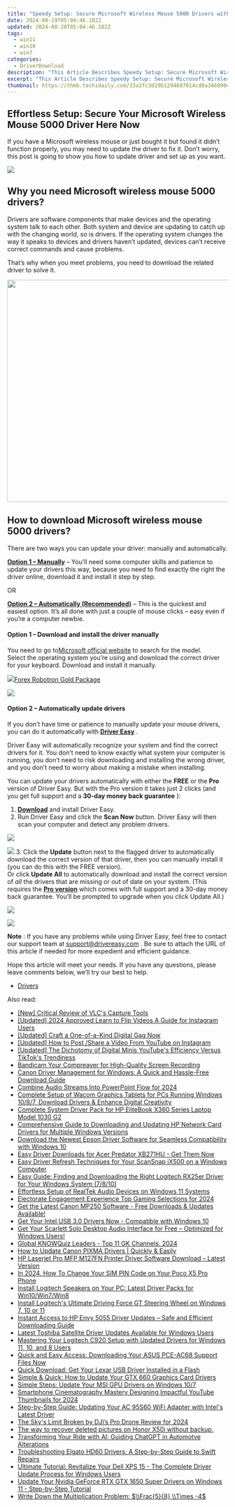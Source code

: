 ```yaml
---
title: "Speedy Setup: Secure Microsoft Wireless Mouse 5000 Drivers with a Simple Download"
date: 2024-08-19T05:04:46.102Z
updated: 2024-08-20T05:04:46.102Z
tags:
  - win11
  - win10
  - win7
categories:
  - DriverDownload
description: "This Article Describes Speedy Setup: Secure Microsoft Wireless Mouse 5000 Drivers with a Simple Download"
excerpt: "This Article Describes Speedy Setup: Secure Microsoft Wireless Mouse 5000 Drivers with a Simple Download"
thumbnail: https://thmb.techidaily.com/33a2fc3d19b1294697014cd8a346990d81bbe0b373b3c35d45e36e3b5fdd2147.jpg
---
```


## Effortless Setup: Secure Your Microsoft Wireless Mouse 5000 Driver Here Now

If you have a Microsoft wireless mouse or just bought it but found it didn’t function properly, you may need to update the driver to fix it. Don’t worry, this post is going to show you how to update driver and set up as you want.

<!-- affiliate ads begin -->
<a href="https://shop.copernic.com/order/checkout.php?PRODS=41033091&QTY=1&AFFILIATE=108875&CART=1"><img src="https://secure.2checkout.com/images/merchant/8d30aa96e72440759f74bd2306c1fa3d/Copernic-2023-Affiliate-728x90-Advanced.png" border="0"></a>
<!-- affiliate ads end -->
## Why you need Microsoft wireless mouse 5000 drivers?

 Drivers are software components that make devices and the operating system talk to each other. Both system and device are updating to catch up with the changing world, so is drivers. If the operating system changes the way it speaks to devices and drivers haven’t updated, devices can’t receive correct commands and cause problems.

 That’s why when you meet problems, you need to download the related driver to solve it.

<!-- affiliate ads begin -->
<a href="https://coinrule.sjv.io/c/5597632/1958379/18409" target="_top" id="1958379"><img src="//a.impactradius-go.com/display-ad/18409-1958379" border="0" alt="" width="856" height="508"/></a><img height="0" width="0" src="https://imp.pxf.io/i/5597632/1958379/18409" style="position:absolute;visibility:hidden;" border="0" />
<!-- affiliate ads end -->
## How to download Microsoft wireless mouse 5000 drivers?

 There are two ways you can update your driver: manually and automatically.

**[Option 1 – Manually](https://tools.techidaily.com/drivereasy/download/)**  – You’ll need some computer skills and patience to update your drivers this way, because you need to find exactly the right the driver online, download it and install it step by step.

OR

**[Option 2 – Automatically (Recommended)](https://www.drivereasy.com/knowledge/download-microsoft-wireless-mouse-5000-driver-easily-quickly/#op2)**  – This is the quickest and easiest option. It’s all done with just a couple of mouse clicks – easy even if you’re a computer newbie.

#### **Option 1 –** **Download and install the driver manually**

 You need to go to[Microsoft official website](https://www.microsoft.com/accessories/en-us/d/wireless-mouse-5000) to search for the model.  
 Select the operating system you’re using and download the correct driver for your keyboard. Download and install it manually.

<!-- affiliate ads begin -->
<a href="https://secure.2checkout.com/order/checkout.php?PRODS=4727541&QTY=1&AFFILIATE=108875&CART=1"><img src="https://secure.avangate.com/images/merchant/5f4f7141b65a730b4efb0e0d51f63e94/products/copy_copy_forexrobotronbox.gif" border="0">Forex Robotron Gold Package</a>
<!-- affiliate ads end -->
![](https://images.drivereasy.com/wp-content/uploads/2019/09/500-1024x493.jpg)

#### **Option 2 – Automatically update drivers**

 If you don’t have time or patience to manually update your mouse drivers, you can do it automatically with **[Driver Easy](https://tools.techidaily.com/drivereasy/download/)**  .

 Driver Easy will automatically recognize your system and find the correct drivers for it. You don’t need to know exactly what system your computer is running, you don’t need to risk downloading and installing the wrong driver, and you don’t need to worry about making a mistake when installing.

 You can update your drivers automatically with either the **FREE** or the **Pro** version of Driver Easy. But with the Pro version it takes just 2 clicks (and you get full support and a **30-day money back guarantee** ):

1. **[Download](https://tools.techidaily.com/drivereasy/download/)**  and install Driver Easy.
2. Run Driver Easy and click the **Scan Now** button. Driver Easy will then scan your computer and detect any problem drivers.  
<!-- affiliate ads begin -->
<a href="https://shop.copernic.com/order/checkout.php?PRODS=41033101&QTY=1&AFFILIATE=108875&CART=1"><img src="https://secure.2checkout.com/images/merchant/8d30aa96e72440759f74bd2306c1fa3d/Copernic-2023-Affiliate-728x90-Elite.png" border="0"></a>
<!-- affiliate ads end -->
![](https://images.drivereasy.com/wp-content/uploads/2019/09/amd1-1.jpg)
3. Click the **Update**  button next to the flagged driver to automatically download the correct version of that driver, then you can manually install it (you can do this with the FREE version).  
 Or click **Update All** to automatically download and install the correct version of _all_ the drivers that are missing or out of date on your system. (This requires the **[Pro version](https://tools.techidaily.com/drivereasy/download/)**  which comes with full support and a 30-day money back guarantee. You’ll be prompted to upgrade when you click Update All.)  
<!-- affiliate ads begin -->
<a href="https://secure.2checkout.com/order/checkout.php?PRODS=3851691&QTY=1&AFFILIATE=108875&CART=1"><img src="http://www.aiseesoft.com/avangate/30p/banner.jpg" border="0"></a>
<!-- affiliate ads end -->
![](https://images.drivereasy.com/wp-content/uploads/2019/09/5000.jpg)

**Note** : If you have any problems while using Driver Easy, feel free to contact our support team at [support@drivereasy.com](https://tools.techidaily.com/drivereasy/download/) .
 Be sure to attach the URL of this article if needed for more expedient and efficient guidance.

 Hope this article will meet your needs. If you have any questions, please leave comments below, we’ll try our best to help.

* [Drivers](https://tools.techidaily.com/drivereasy/download/)

<ins class="adsbygoogle"
     style="display:block"
     data-ad-format="autorelaxed"
     data-ad-client="ca-pub-7571918770474297"
     data-ad-slot="1223367746"></ins>



<ins class="adsbygoogle"
     style="display:block"
     data-ad-client="ca-pub-7571918770474297"
     data-ad-slot="8358498916"
     data-ad-format="auto"
     data-full-width-responsive="true"></ins>

<span class="atpl-alsoreadstyle">Also read:</span>
<div><ul>
<li><a href="https://video-capture.techidaily.com/new-critical-review-of-vlcs-capture-tools/"><u>[New] Critical Review of VLC's Capture Tools</u></a></li>
<li><a href="https://instagram-clips.techidaily.com/updated-2024-approved-learn-to-flip-videos-a-guide-for-instagram-users/"><u>[Updated] 2024 Approved  Learn to Flip Videos  A Guide for Instagram Users</u></a></li>
<li><a href="https://extra-information.techidaily.com/updated-craft-a-one-of-a-kind-digital-gag-now/"><u>[Updated] Craft a One-of-a-Kind Digital Gag Now</u></a></li>
<li><a href="https://facebook-record-videos.techidaily.com/updated-how-to-post-share-a-video-from-youtube-on-instagram/"><u>[Updated] How to Post /Share a Video From YouTube on Instagram</u></a></li>
<li><a href="https://facebook-record-videos.techidaily.com/updated-the-dichotomy-of-digital-minis-youtubes-efficiency-versus-tiktoks-trendiness/"><u>[Updated] The Dichotomy of Digital Minis  YouTube's Efficiency Versus TikTok's Trendiness</u></a></li>
<li><a href="https://digital-screen-recording.techidaily.com/bandicam-your-compreayer-for-high-quality-screen-recording/"><u>Bandicam  Your Compreayer for High-Quality Screen Recording</u></a></li>
<li><a href="https://hardware-updates.techidaily.com/canon-driver-management-for-windows-a-quick-and-hassle-free-download-guide/"><u>Canon Driver Management for Windows: A Quick and Hassle-Free Download Guide</u></a></li>
<li><a href="https://extra-resources.techidaily.com/combine-audio-streams-into-powerpoint-flow-for-2024/"><u>Combine Audio Streams Into PowerPoint Flow for 2024</u></a></li>
<li><a href="https://hardware-updates.techidaily.com/complete-setup-of-wacom-graphics-tablets-for-pcs-running-windows-1087-download-drivers-and-enhance-digital-creativity/"><u>Complete Setup of Wacom Graphics Tablets for PCs Running Windows 10/8/7, Download Drivers & Enhance Digital Creativity</u></a></li>
<li><a href="https://hardware-updates.techidaily.com/complete-system-driver-pack-for-hp-elitebook-x360-series-laptop-model-1030-g2/"><u>Complete System Driver Pack for HP EliteBook X360 Series Laptop Model 1030 G2</u></a></li>
<li><a href="https://hardware-updates.techidaily.com/comprehensive-guide-to-downloading-and-updating-hp-network-card-drivers-for-multiple-windows-versions/"><u>Comprehensive Guide to Downloading and Updating HP Network Card Drivers for Multiple Windows Versions</u></a></li>
<li><a href="https://hardware-updates.techidaily.com/download-the-newest-epson-driver-software-for-seamless-compatibility-with-windows-10/"><u>Download the Newest Epson Driver Software for Seamless Compatibility with Windows 10</u></a></li>
<li><a href="https://hardware-updates.techidaily.com/1722964787698-easy-driver-downloads-for-acer-predator-xb271hu-get-them-now/"><u>Easy Driver Downloads for Acer Predator XB271HU - Get Them Now</u></a></li>
<li><a href="https://hardware-updates.techidaily.com/easy-driver-refresh-techniques-for-your-scansnap-ix500-on-a-windows-computer/"><u>Easy Driver Refresh Techniques for Your ScanSnap iX500 on a Windows Computer</u></a></li>
<li><a href="https://hardware-updates.techidaily.com/easy-guide-finding-and-downloading-the-right-logitech-rx25er-driver-for-your-windows-system-7810/"><u>Easy Guide: Finding and Downloading the Right Logitech RX25er Driver for Your Windows System (7/8/10)</u></a></li>
<li><a href="https://hardware-updates.techidaily.com/effortless-setup-of-realtek-audio-devices-on-windows-11-systems/"><u>Effortless Setup of RealTek Audio Devices on Windows 11 Systems</u></a></li>
<li><a href="https://screen-recording.techidaily.com/electorate-engagement-experience-top-gaming-selections-for-2024/"><u>Electorate Engagement Experience  Top Gaming Selections for 2024</u></a></li>
<li><a href="https://hardware-updates.techidaily.com/get-the-latest-canon-mp250-software-free-downloads-and-updates-available/"><u>Get the Latest Canon MP250 Software - Free Downloads & Updates Available!</u></a></li>
<li><a href="https://hardware-updates.techidaily.com/get-your-intel-usb-30-drivers-now-compatible-with-windows-10/"><u>Get Your Intel USB 3.0 Drivers Now - Compatible with Windows 10</u></a></li>
<li><a href="https://hardware-updates.techidaily.com/get-your-scarlett-solo-desktop-audio-interface-for-free-optimized-for-windows-users/"><u>Get Your Scarlett Solo Desktop Audio Interface for Free – Optimized for Windows Users!</u></a></li>
<li><a href="https://extra-resources.techidaily.com/global-knowquiz-leaders-top-11-gk-channels-2024/"><u>Global KNOWQuiz Leaders - Top 11 GK Channels, 2024</u></a></li>
<li><a href="https://hardware-updates.techidaily.com/how-to-update-canon-pixma-drivers-quickly-and-easily/"><u>How to Update Canon PIXMA Drivers | Quickly & Easily</u></a></li>
<li><a href="https://hardware-updates.techidaily.com/hp-laserjet-pro-mfp-m127fn-printer-driver-software-download-latest-version/"><u>HP Laserjet Pro MFP M127FN Printer Driver Software Download – Latest Version</u></a></li>
<li><a href="https://sim-unlock.techidaily.com/in-2024-how-to-change-your-sim-pin-code-on-your-poco-x5-pro-phone-by-drfone-android/"><u>In 2024, How To Change Your SIM PIN Code on Your Poco X5 Pro Phone</u></a></li>
<li><a href="https://hardware-updates.techidaily.com/install-logitech-speakers-on-your-pc-latest-driver-packs-for-win10win7win8/"><u>Install Logitech Speakers on Your PC: Latest Driver Packs for Win10/Win7/Win8</u></a></li>
<li><a href="https://hardware-updates.techidaily.com/install-logitechs-ultimate-driving-force-gt-steering-wheel-on-windows-7-10-or-11/"><u>Install Logitech's Ultimate Driving Force GT Steering Wheel on Windows 7, 10 or 11</u></a></li>
<li><a href="https://hardware-updates.techidaily.com/instant-access-to-hp-envy-5055-driver-updates-safe-and-efficient-downloading-guide/"><u>Instant Access to HP Envy 5055 Driver Updates – Safe and Efficient Downloading Guide</u></a></li>
<li><a href="https://hardware-updates.techidaily.com/latest-toshiba-satellite-driver-updates-available-for-windows-users/"><u>Latest Toshiba Satellite Driver Updates Available for Windows Users</u></a></li>
<li><a href="https://hardware-updates.techidaily.com/mastering-your-logitech-c920-setup-with-updated-drivers-for-windows-11-10-and-8-users/"><u>Mastering Your Logitech C920 Setup with Updated Drivers for Windows 11, 10, and 8 Users</u></a></li>
<li><a href="https://hardware-updates.techidaily.com/1722973860597-quick-and-easy-access-downloading-your-asus-pce-ac68-support-files-now/"><u>Quick and Easy Access: Downloading Your ASUS PCE-AC68 Support Files Now</u></a></li>
<li><a href="https://hardware-updates.techidaily.com/1722966110508-quick-download-get-your-lexar-usb-driver-installed-in-a-flash/"><u>Quick Download: Get Your Lexar USB Driver Installed in a Flash</u></a></li>
<li><a href="https://hardware-updates.techidaily.com/simple-and-quick-how-to-update-your-gtx-660-graphics-card-drivers/"><u>Simple & Quick: How to Update Your GTX 660 Graphics Card Drivers</u></a></li>
<li><a href="https://hardware-updates.techidaily.com/simple-steps-update-your-msi-gpu-drivers-on-windows-107/"><u>Simple Steps: Update Your MSI GPU Drivers on Windows 10/7</u></a></li>
<li><a href="https://youtube-docs.techidaily.com/phone-cinematography-mastery-designing-impactful-youtube-thumbnails-for-2024/"><u>Smartphone Cinematography Mastery  Designing Impactful YouTube Thumbnails for 2024</u></a></li>
<li><a href="https://hardware-updates.techidaily.com/step-by-step-guide-updating-your-ac-95s60-wifi-adapter-with-intels-latest-driver/"><u>Step-by-Step Guide: Updating Your AC 95S60 WiFi Adapter with Intel's Latest Driver</u></a></li>
<li><a href="https://some-approaches.techidaily.com/the-skys-limit-broken-by-djis-pro-drone-review-for-2024/"><u>The Sky's Limit Broken by DJI’s Pro Drone Review for 2024</u></a></li>
<li><a href="https://techidaily.com/the-way-to-recover-deleted-pictures-on-honor-x50i-without-backup-by-fonelab-android-recover-pictures/"><u>The way to recover deleted pictures on Honor X50i without backup.</u></a></li>
<li><a href="https://tech-revival.techidaily.com/transforming-your-ride-with-ai-guiding-chatgpt-in-automotve-alterations/"><u>Transforming Your Ride with AI: Guiding ChatGPT in Automotve Alterations</u></a></li>
<li><a href="https://hardware-updates.techidaily.com/troubleshooting-elgato-hd60-drivers-a-step-by-step-guide-to-swift-repairs/"><u>Troubleshooting Elgato HD60 Drivers: A Step-by-Step Guide to Swift Repairs</u></a></li>
<li><a href="https://hardware-updates.techidaily.com/ultimate-tutorial-revitalize-your-dell-xps-15-the-complete-driver-update-process-for-windows-users/"><u>Ultimate Tutorial: Revitalize Your Dell XPS 15 - The Complete Driver Update Process for Windows Users</u></a></li>
<li><a href="https://hardware-updates.techidaily.com/update-your-nvidia-geforce-rtx-gtx-1650-super-drivers-on-windows-11-step-by-step-tutorial/"><u>Update Your Nvidia GeForce RTX GTX 1650 Super Drivers on Windows 11 - Step-by-Step Tutorial</u></a></li>
<li><a href="https://hardware-updates.techidaily.com/1722972681952-write-down-the-multiplication-problem-frac58-times-4/"><u>Write Down the Multiplication Problem: $\\Frac{5}{8} \\Times -4$</u></a></li>
</ul></div>
